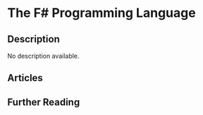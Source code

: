 # The F# Programming Language

## Description

No description available.

## Articles

## Further Reading